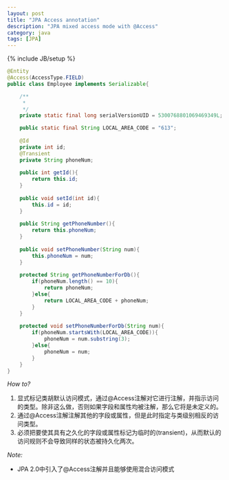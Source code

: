 ```yaml
---
layout: post
title: "JPA Access annotation"
description: "JPA mixed access mode with @Access"
category: java
tags: [JPA]
---
```

{% include JB/setup %}

```java
@Entity
@Access(AccessType.FIELD)
public class Employee implements Serializable{

	/**
	 * 
	 */
	private static final long serialVersionUID = 5300768801069469349L;

	public static final String LOCAL_AREA_CODE = "613";
	
	@Id
	private int id;
	@Transient
	private String phoneNum;
	
	public int getId(){
		return this.id;
	}
	
	public void setId(int id){
		this.id = id;
	}
	
	public String getPhoneNumber(){
		return this.phoneNum;
	}
	
	public void setPhoneNumber(String num){
		this.phoneNum = num;
	}
	
	protected String getPhoneNumberForDb(){
		if(phoneNum.length() == 10){
			return phoneNum;
		}else{
			return LOCAL_AREA_CODE + phoneNum;
		}
	}
	
	protected void setPhoneNumberForDb(String num){
		if(phoneNum.startsWith(LOCAL_AREA_CODE)){
			phoneNum = num.substring(3);
		}else{
			phoneNum = num;
		}
	}
}
```

*How to?*
1. 显式标记类胡默认访问模式，通过@Access注解对它进行注解，并指示访问的类型。除非这么做，否则如果字段和属性均被注解，那么它将是未定义的。
2. 通过@Access注解注解其他的字段或属性，但是此时指定与类级别相反的访问类型。
3. 必须把要使其具有之久化的字段或属性标记为临时的(transient)，从而默认的访问规则不会导致同样的状态被持久化两次。

*Note:*
- JPA 2.0中引入了@Access注解并且能够使用混合访问模式
